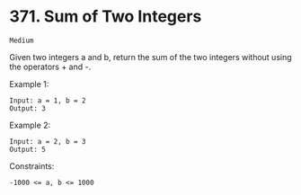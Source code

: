 # 371. Sum of Two Integers

`Medium`

Given two integers a and b, return the sum of the two integers without using the operators + and -.

Example 1:

```note
Input: a = 1, b = 2
Output: 3
```

Example 2:

```note
Input: a = 2, b = 3
Output: 5
```

Constraints:

```note
-1000 <= a, b <= 1000
```
